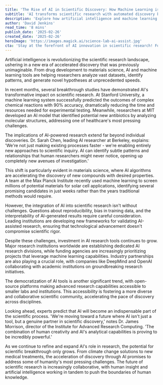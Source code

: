 ```yaml
---
title: 'The Rise of AI in Scientific Discovery: How Machine Learning is Accelerating Research'
subtitle: 'AI transforms scientific research with automated discovery breakthroughs'
description: 'Explore how artificial intelligence and machine learning are transforming scientific research, accelerating discoveries across fields from drug development to materials science. Learn about recent breakthroughs, challenges, and the future of AI-powered scientific innovation.'
author: 'David Jenkins'
read_time: '8 mins'
publish_date: '2025-02-26'
created_date: '2025-02-26'
heroImage: 'https://images.magick.ai/science-lab-ai-assist.jpg'
cta: 'Stay at the forefront of AI innovation in scientific research! Follow us on LinkedIn for regular updates on groundbreaking discoveries and emerging trends in AI-powered research methodologies.'
---
```


Artificial intelligence is revolutionizing the scientific research landscape, ushering in a new era of accelerated discovery that was previously unimaginable. From drug development to materials science, AI and machine learning tools are helping researchers analyze vast datasets, identify patterns, and generate novel hypotheses at unprecedented speeds.

In recent months, several breakthrough studies have demonstrated AI's transformative impact on scientific research. At Stanford University, a machine learning system successfully predicted the outcomes of complex chemical reactions with 90% accuracy, dramatically reducing the time and resources needed for experimental testing. Meanwhile, researchers at MIT developed an AI model that identified potential new antibiotics by analyzing molecular structures, addressing one of healthcare's most pressing challenges.

The implications of AI-powered research extend far beyond individual discoveries. Dr. Sarah Chen, leading AI researcher at Berkeley, explains: 'We're not just making existing processes faster - we're enabling entirely new approaches to scientific inquiry. AI can identify subtle patterns and relationships that human researchers might never notice, opening up completely new avenues of investigation.'

This shift is particularly evident in materials science, where AI algorithms are accelerating the discovery of new compounds with desired properties. A team at the Max Planck Institute recently used machine learning to screen millions of potential materials for solar cell applications, identifying several promising candidates in just weeks rather than the years traditional methods would require.

However, the integration of AI into scientific research isn't without challenges. Questions about reproducibility, bias in training data, and the interpretability of AI-generated results require careful consideration. Leading institutions are developing new frameworks for validating AI-assisted research, ensuring that technological advancement doesn't compromise scientific rigor.

Despite these challenges, investment in AI research tools continues to grow. Major research institutions worldwide are establishing dedicated AI research divisions, while funding agencies are increasingly prioritizing projects that leverage machine learning capabilities. Industry partnerships are also playing a crucial role, with companies like DeepMind and OpenAI collaborating with academic institutions on groundbreaking research initiatives.

The democratization of AI tools is another significant trend, with open-source platforms making advanced research capabilities accessible to smaller labs and institutions. This accessibility is fostering a more diverse and collaborative scientific community, accelerating the pace of discovery across disciplines.

Looking ahead, experts predict that AI will become an indispensable part of the scientific process. 'We're moving toward a future where AI isn't just a tool, but a genuine partner in scientific discovery,' notes Dr. James Morrison, director of the Institute for Advanced Research Computing. 'The combination of human creativity and AI's analytical capabilities is proving to be incredibly powerful.'

As we continue to refine and expand AI's role in research, the potential for scientific breakthrough only grows. From climate change solutions to new medical treatments, the acceleration of discovery through AI promises to address some of humanity's most pressing challenges. The future of scientific research is increasingly collaborative, with human insight and artificial intelligence working in tandem to push the boundaries of human knowledge.